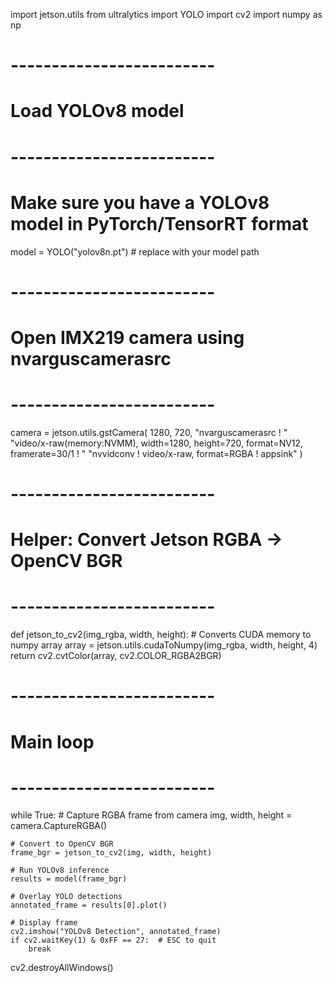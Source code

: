 import jetson.utils
from ultralytics import YOLO
import cv2
import numpy as np

# -------------------------
# Load YOLOv8 model
# -------------------------
# Make sure you have a YOLOv8 model in PyTorch/TensorRT format
model = YOLO("yolov8n.pt")  # replace with your model path

# -------------------------
# Open IMX219 camera using nvarguscamerasrc
# -------------------------
camera = jetson.utils.gstCamera(
    1280, 720,
    "nvarguscamerasrc ! "
    "video/x-raw(memory:NVMM), width=1280, height=720, format=NV12, framerate=30/1 ! "
    "nvvidconv ! video/x-raw, format=RGBA ! appsink"
)

# -------------------------
# Helper: Convert Jetson RGBA -> OpenCV BGR
# -------------------------
def jetson_to_cv2(img_rgba, width, height):
    # Converts CUDA memory to numpy array
    array = jetson.utils.cudaToNumpy(img_rgba, width, height, 4)
    return cv2.cvtColor(array, cv2.COLOR_RGBA2BGR)

# -------------------------
# Main loop
# -------------------------
while True:
    # Capture RGBA frame from camera
    img, width, height = camera.CaptureRGBA()

    # Convert to OpenCV BGR
    frame_bgr = jetson_to_cv2(img, width, height)

    # Run YOLOv8 inference
    results = model(frame_bgr)

    # Overlay YOLO detections
    annotated_frame = results[0].plot()

    # Display frame
    cv2.imshow("YOLOv8 Detection", annotated_frame)
    if cv2.waitKey(1) & 0xFF == 27:  # ESC to quit
        break

cv2.destroyAllWindows()
